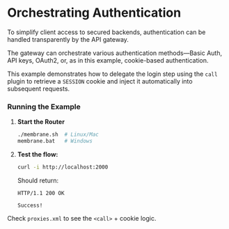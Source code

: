 # Orchestrating Authentication

To simplify client access to secured backends, authentication can be handled transparently by the API gateway.

The gateway can orchestrate various authentication methods—Basic Auth, API keys, OAuth2, or, as in this example, cookie-based authentication.

This example demonstrates how to delegate the login step using the `call` plugin to retrieve a `SESSION` cookie and inject it automatically into subsequent requests.

### **Running the Example**

1. **Start the Router**
   ```sh
   ./membrane.sh  # Linux/Mac  
   membrane.bat   # Windows  
   ```

2. **Test the flow:**
   ```sh
   curl -i http://localhost:2000
   ```

   Should return:
   ```
   HTTP/1.1 200 OK
 
   Success!
   ```

Check `proxies.xml` to see the `<call>` + cookie logic. 